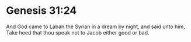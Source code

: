 # Genesis 31:24

And God came to Laban the Syrian in a dream by night, and said unto him, Take heed that thou speak not to Jacob either good or bad.